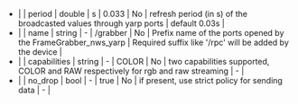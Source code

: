  * |   | period         | double  | s              |   0.033       | No       | refresh period (in s) of the broadcasted values through yarp ports               | default 0.03s |
 * |   | name           | string  | -              |   /grabber    | No       | Prefix name of the ports opened by the FrameGrabber_nws_yarp                     | Required suffix like '/rpc' will be added by the device |
 * |   | capabilities   | string  | -              |   COLOR       | No       | two capabilities supported, COLOR and RAW respectively for rgb and raw streaming | - |
 * |   | no_drop        | bool    | -              |   true        | No       | if present, use strict policy for sending data | - |
